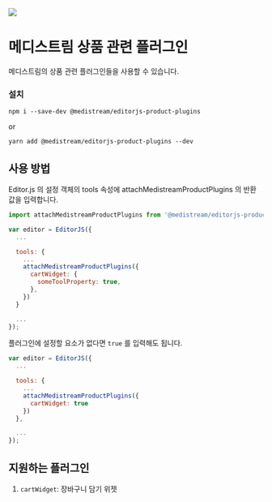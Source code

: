 ![](https://badgen.net/badge/Editor.js/v2.0/blue)

# 메디스트림 상품 관련 플러그인

메디스트림의 상품 관련 플러그인들을 사용할 수 있습니다.

### 설치

```shell
npm i --save-dev @medistream/editorjs-product-plugins
```

or

```shell
yarn add @medistream/editorjs-product-plugins --dev
```

## 사용 방법

Editor.js 의 설정 객체의 tools 속성에 attachMedistreamProductPlugins 의 반환 값을 입력합니다.

```javascript
import attachMedistreamProductPlugins from '@medistream/editorjs-product-plugins'

var editor = EditorJS({
  ...

  tools: {
    ...
    attachMedistreamProductPlugins({
      cartWidget: {
        someToolProperty: true,
      },
    })
  }

  ...
});
```

플러그인에 설정할 요소가 없다면 `true` 를 입력해도 됩니다.

```javascript
var editor = EditorJS({
  ...

  tools: {
    ...
    attachMedistreamProductPlugins({
      cartWidget: true
    })
  },

  ...
});
```

## 지원하는 플러그인

1. `cartWidget`: 장바구니 담기 위젯
